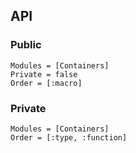 ## API

### Public

```@autodocs
Modules = [Containers]
Private = false
Order = [:macro]
```

### Private

```@autodocs
Modules = [Containers]
Order = [:type, :function]
```
